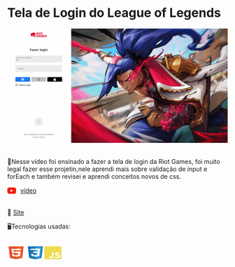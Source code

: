 # Tela de Login do League of Legends

<div align="center">
  <img src="./src/img/GIF.gif" alt="gif da página" width="600px">
</div>

</br>

  📝Nesse vídeo foi ensinado a fazer a tela de login da Riot Games, foi muito legal fazer esse projetin,nele aprendi mais sobre validação de input e forEach e também revisei e aprendi conceitos novos de css.
  <div style="display: flex; gap: 10px; align-items: center">
  <img src="./src/img/youtube-svgrepo-com.svg" width="20px" alt="icon youtube "> <a href="https://www.youtube.com/watch?v=tyVvNj-UvxM"> vídeo</a>
  </div>

  <br>

  👾 <a href="https://samuelvitor1.github.io/Projetos-Desafios-LandingPages/Tela-de-Login-RiotGames/index.html">Site</a>

  🖥️Tecnologias usadas:

   <div style="display: inline_block"><br>
    <img align="center" alt="HTML" height="30" width="40" src="https://raw.githubusercontent.com/devicons/devicon/master/icons/html5/html5-original.svg">
    <img align="center" alt="CSS" height="30" width="40" src="https://raw.githubusercontent.com/devicons/devicon/master/icons/css3/css3-original.svg"><img align="center" alt="Js" height="30" width="40" src="https://raw.githubusercontent.com/devicons/devicon/master/icons/javascript/javascript-plain.svg">
  </div>
